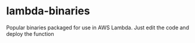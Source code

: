 # lambda-binaries
Popular binaries packaged for use in AWS Lambda. Just edit the code and deploy the function
